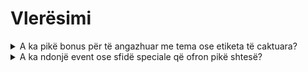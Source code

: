 # Vlerësimi

<details>

<summary>A ka pikë bonus për të angazhuar me tema ose etiketa të caktuara?</summary>

Mund të ketë pikë bonus 👀 \
Mbani sytë në synimet kolektive dhe sigurohuni që të përdorni #XBorg, $XBG dhe #XBG në postimet tuaja.

</details>

<details>

<summary>A ka ndonjë event ose sfidë speciale që ofron pikë shtesë?</summary>

Meta-loja përfshin hapjen bashkëpunuese të shpërblimit kolektiv, që mund të rrisë ndjeshëm të ardhurat tuaja.

</details>